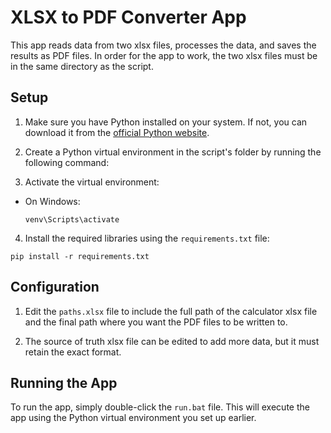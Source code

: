# XLSX to PDF Converter App

This app reads data from two xlsx files, processes the data, and saves the results as PDF files. In order for the app to work, the two xlsx files must be in the same directory as the script.

## Setup

1. Make sure you have Python installed on your system. If not, you can download it from the [official Python website](https://www.python.org/downloads/).

2. Create a Python virtual environment in the script's folder by running the following command:


3. Activate the virtual environment:

- On Windows:
  ```
  venv\Scripts\activate
  ```


4. Install the required libraries using the `requirements.txt` file:
  ```
pip install -r requirements.txt
  ```
## Configuration

1. Edit the `paths.xlsx` file to include the full path of the calculator xlsx file and the final path where you want the PDF files to be written to.

2. The source of truth xlsx file can be edited to add more data, but it must retain the exact format.

## Running the App

To run the app, simply double-click the `run.bat` file. This will execute the app using the Python virtual environment you set up earlier.
